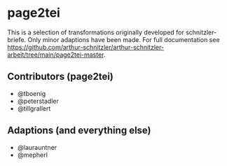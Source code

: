 # page2tei

This is a selection of transformations originally developed for schnitzler-briefe. Only minor adaptions have been made. For full documentation see https://github.com/arthur-schnitzler/arthur-schnitzler-arbeit/tree/main/page2tei-master.

## Contributors (page2tei)
- @tboenig
- @peterstadler
- @tillgrallert

## Adaptions (and everything else)
- @laurauntner
- @mepherl

